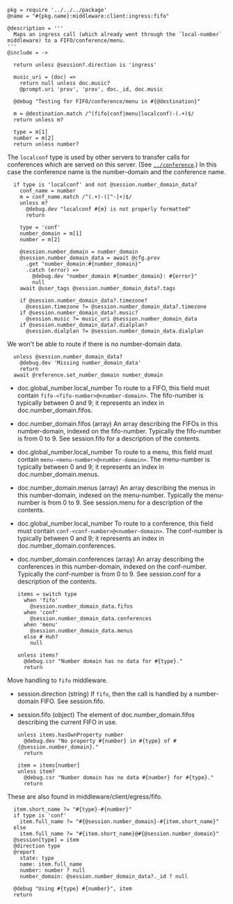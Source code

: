     pkg = require '../../../package'
    @name = "#{pkg.name}:middleware:client:ingress:fifo"

    @description = '''
      Maps an ingress call (which already went through the `local-number` middleware) to a FIFO/conference/menu.
    '''
    @include = ->

      return unless @session?.direction is 'ingress'

      music_uri = (doc) =>
        return null unless doc.music?
        @prompt.uri 'prov', 'prov', doc._id, doc.music

      @debug "Testing for FIFO/conference/menu in #{@destination}"

      m = @destination.match /^(fifo|conf|menu|localconf)-(.+)$/
      return unless m?

      type = m[1]
      number = m[2]
      return unless number?

The `localconf` type is used by other servers to transfer calls for conferences which are served on this server. (See [`../conference`](../conference.coffee.md).)
In this case the conference name is the number-domain and the conference name.

      if type is 'localconf' and not @session.number_domain_data?
        conf_name = number
        m = conf_name.match /^(.+)-([^-]+)$/
        unless m?
          @debug.dev "localconf #{m} is not properly formatted"
          return

        type = 'conf'
        number_domain = m[1]
        number = m[2]

        @session.number_domain = number_domain
        @session.number_domain_data = await @cfg.prov
          .get "number_domain:#{number_domain}"
          .catch (error) =>
            @debug.dev "number_domain #{number_domain}: #{error}"
            null
        await @user_tags @session.number_domain_data?.tags

        if @session.number_domain_data?.timezone?
          @session.timezone ?= @session.number_domain_data?.timezone
        if @session.number_domain_data?.music?
          @session.music ?= music_uri @session.number_domain_data
        if @session.number_domain_data?.dialplan?
          @session.dialplan ?= @session.number_domain_data.dialplan

We won't be able to route if there is no number-domain data.

      unless @session.number_domain_data?
        @debug.dev 'Missing number_domain_data'
        return
      await @reference.set_number_domain number_domain

* doc.global_number.local_number To route to a FIFO, this field must contain `fifo-<fifo-number>@<number-domain>`. The fifo-number is typically between 0 and 9; it represents an index in doc.number_domain.fifos.
* doc.number_domain.fifos (array) An array describing the FIFOs in this number-domain, indexed on the fifo-number. Typically the fifo-number is from 0 to 9. See session.fifo for a description of the contents.
* doc.global_number.local_number To route to a menu, this field must contain `menu-<menu-number>@<number-domain>`. The menu-number is typically between 0 and 9; it represents an index in doc.number_domain.menus.
* doc.number_domain.menus (array) An array describing the menus in this number-domain, indexed on the menu-number. Typically the menu-number is from 0 to 9. See session.menu for a description of the contents.
* doc.global_number.local_number To route to a conference, this field must contain `conf-<conf-number>@<number-domain>`. The conf-number is typically between 0 and 9; it represents an index in doc.number_domain.conferences.
* doc.number_domain.conferences (array) An array describing the conferences in this number-domain, indexed on the conf-number. Typically the conf-number is from 0 to 9. See session.conf for a description of the contents.

      items = switch type
        when 'fifo'
          @session.number_domain_data.fifos
        when 'conf'
          @session.number_domain_data.conferences
        when 'menu'
          @session.number_domain_data.menus
        else # Huh?
          null

      unless items?
        @debug.csr "Number domain has no data for #{type}."
        return

Move handling to `fifo` middleware.

* session.direction (string) If `fifo`, then the call is handled by a number-domain FIFO. See session.fifo.
* session.fifo (object) The element of doc.number_domain.fifos describing the current FIFO in use.

      unless items.hasOwnProperty number
        @debug.dev "No property #{number} in #{type} of #{@session.number_domain}."
        return

      item = items[number]
      unless item?
        @debug.csr "Number domain has no data #{number} for #{type}."
        return

These are also found in middleware/client/egress/fifo.

      item.short_name ?= "#{type}-#{number}"
      if type is 'conf'
        item.full_name ?= "#{@session.number_domain}-#{item.short_name}"
      else
        item.full_name ?= "#{item.short_name}@#{@session.number_domain}"
      @session[type] = item
      @direction type
      @report
        state: type
        name: item.full_name
        number: number ? null
        number_domain: @session.number_domain_data?._id ? null

      @debug "Using #{type} #{number}", item
      return

